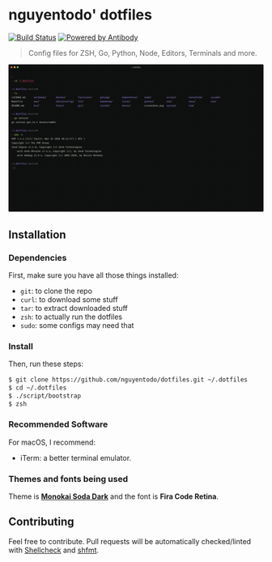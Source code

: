 # nguyentodo' dotfiles
[![Build Status][tb]][tp]
[![Powered by Antibody][ab]][ap]

> Config files for ZSH, Go, Python, Node, Editors, Terminals and more.

![screenshot][scrn]

[ap]: https://github.com/getantibody/antibody
[ab]: https://img.shields.io/badge/powered%20by-antibody-blue.svg?style=flat-square
[tb]: https://img.shields.io/travis/com/nguyentodo/dotfiles?style=flat-square
[tp]: https://travis-ci.com/nguyentodo/dotfiles
[scrn]: /screenshot.png

## Installation

### Dependencies

First, make sure you have all those things installed:

- `git`: to clone the repo
- `curl`: to download some stuff
- `tar`: to extract downloaded stuff
- `zsh`: to actually run the dotfiles
- `sudo`: some configs may need that

### Install

Then, run these steps:

```console
$ git clone https://github.com/nguyentodo/dotfiles.git ~/.dotfiles
$ cd ~/.dotfiles
$ ./script/bootstrap
$ zsh
```

### Recommended Software

For macOS, I recommend:

- iTerm: a better terminal emulator.

### Themes and fonts being used

Theme is **[Monokai Soda Dark](https://draculatheme.com)** and the font is
**Fira Code Retina**.

## Contributing

Feel free to contribute. Pull requests will be automatically
checked/linted with [Shellcheck](https://github.com/koalaman/shellcheck)
and [shfmt](https://github.com/mvdan/sh).
